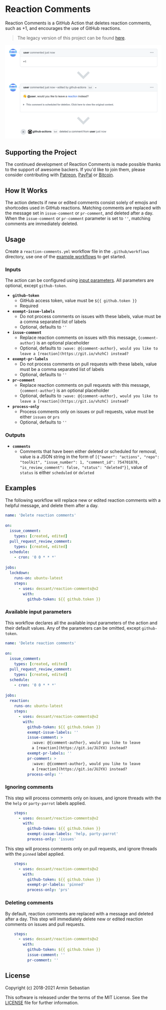 # Reaction Comments

Reaction Comments is a GitHub Action that deletes reaction comments,
such as +1, and encourages the use of GitHub reactions.

> The legacy version of this project can be found
[here](https://github.com/dessant/reaction-comments-app).

![](assets/screenshot.png)

## Supporting the Project

The continued development of Reaction Comments is made possible
thanks to the support of awesome backers. If you'd like to join them,
please consider contributing with
[Patreon](https://armin.dev/go/patreon?pr=reaction-comments&src=repo),
[PayPal](https://armin.dev/go/paypal?pr=reaction-comments&src=repo) or
[Bitcoin](https://armin.dev/go/bitcoin?pr=reaction-comments&src=repo).

## How It Works

The action detects if new or edited comments consist solely of emojis
and shortcodes used in GitHub reactions. Matching comments are replaced with
the message set in `issue-comment` or `pr-comment`, and deleted after a day.
When the `issue-comment` or `pr-comment` parameter is set to `''`,
matching comments are immediately deleted.

## Usage

Create a `reaction-comments.yml` workflow file in the `.github/workflows`
directory, use one of the [example workflows](#examples) to get started.

### Inputs

The action can be configured using [input parameters](https://help.github.com/en/actions/reference/workflow-syntax-for-github-actions#jobsjob_idstepswith).
All parameters are optional, except `github-token`.

- **`github-token`**
  - GitHub access token, value must be `${{ github.token }}`
  - Required
- **`exempt-issue-labels`**
  - Do not process comments on issues with these labels, value must be
    a comma separated list of labels
  - Optional, defaults to `''`
- **`issue-comment`**
  - Replace reaction comments on issues with this message,
    `{comment-author}` is an optional placeholder
  - Optional, defaults to `:wave: @{comment-author}, would you like to leave
    a [reaction](https://git.io/vhzhC) instead?`
- **`exempt-pr-labels`**
  - Do not process comments on pull requests with these labels, value must be
    a comma separated list of labels
  - Optional, defaults to `''`
- **`pr-comment`**
  - Replace reaction comments on pull requests with this message,
    `{comment-author}` is an optional placeholder
  - Optional, defaults to `:wave: @{comment-author}, would you like to leave
    a [reaction](https://git.io/vhzhC) instead?`
- **`process-only`**
  - Process comments only on issues or pull requests, value must be
    either `issues` or `prs`
  - Optional, defaults to `''`

### Outputs

- **`comments`**
  - Comments that have been either deleted or scheduled for removal,
    value is a JSON string in the form of
    `[{"owner": "actions", "repo": "toolkit", "issue_number": 1,
    "comment_id": 754701878, "is_review_comment": false, "status": "deleted"}]`,
    value of `status` is either `scheduled` or `deleted`

## Examples

The following workflow will replace new or edited reaction comments
with a helpful message, and delete them after a day.

```yaml
name: 'Delete reaction comments'

on:
  issue_comment:
    types: [created, edited]
  pull_request_review_comment:
    types: [created, edited]
  schedule:
    - cron: '0 0 * * *'

jobs:
  lockdown:
    runs-on: ubuntu-latest
    steps:
      - uses: dessant/reaction-comments@v2
        with:
          github-token: ${{ github.token }}
```

### Available input parameters

This workflow declares all the available input parameters of the action
and their default values. Any of the parameters can be omitted,
except `github-token`.

```yaml
name: 'Delete reaction comments'

on:
  issue_comment:
    types: [created, edited]
  pull_request_review_comment:
    types: [created, edited]
  schedule:
    - cron: '0 0 * * *'

jobs:
  reaction:
    runs-on: ubuntu-latest
    steps:
      - uses: dessant/reaction-comments@v2
        with:
          github-token: ${{ github.token }}
          exempt-issue-labels: ''
          issue-comment: >
            :wave: @{comment-author}, would you like to leave
            a [reaction](https://git.io/JUJYX) instead?
          exempt-pr-labels: ''
          pr-comment: >
            :wave: @{comment-author}, would you like to leave
            a [reaction](https://git.io/JUJYX) instead?
          process-only: ''
```

### Ignoring comments

This step will process comments only on issues, and ignore threads
with the the `help` or `party-parrot` labels applied.

```yaml
    steps:
      - uses: dessant/reaction-comments@v2
        with:
          github-token: ${{ github.token }}
          exempt-issue-labels: 'help, party-parrot'
          process-only: 'issues'
```

This step will process comments only on pull requests, and ignore threads
with the `pinned` label applied.

```yaml
    steps:
      - uses: dessant/reaction-comments@v2
        with:
          github-token: ${{ github.token }}
          exempt-pr-labels: 'pinned'
          process-only: 'prs'
```

### Deleting comments

By default, reaction comments are replaced with a message and deleted
after a day. This step will immediately delete new or edited reaction comments
on issues and pull requests.

```yaml
    steps:
      - uses: dessant/reaction-comments@v2
        with:
          github-token: ${{ github.token }}
          issue-comment: ''
          pr-comment: ''
```

## License

Copyright (c) 2018-2021 Armin Sebastian

This software is released under the terms of the MIT License.
See the [LICENSE](LICENSE) file for further information.

